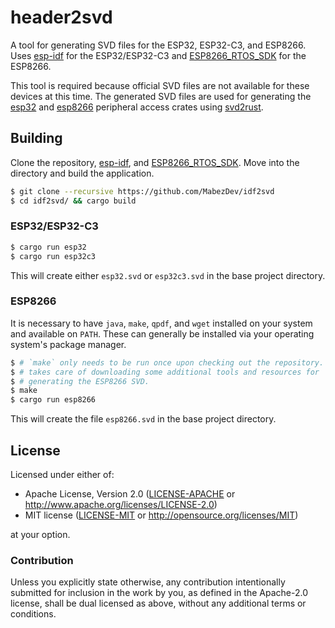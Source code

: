 # header2svd

A tool for generating SVD files for the ESP32, ESP32-C3, and ESP8266. Uses [esp-idf] for the ESP32/ESP32-C3 and [ESP8266_RTOS_SDK] for the ESP8266.

This tool is required because official SVD files are not available for these devices at this time. The generated SVD files are used for generating the [esp32] and [esp8266] peripheral access crates using [svd2rust].

## Building

Clone the repository, [esp-idf], and [ESP8266_RTOS_SDK]. Move into the directory and build the application.

```bash
$ git clone --recursive https://github.com/MabezDev/idf2svd
$ cd idf2svd/ && cargo build
```

### ESP32/ESP32-C3

```bash
$ cargo run esp32
$ cargo run esp32c3
```

This will create either `esp32.svd` or `esp32c3.svd` in the base project directory.

### ESP8266

It is necessary to have `java`, `make`, `qpdf`, and `wget` installed on your system and available on `PATH`. These can generally be installed via your operating system's package manager.

```bash
$ # `make` only needs to be run once upon checking out the repository. It
$ # takes care of downloading some additional tools and resources for
$ # generating the ESP8266 SVD.
$ make
$ cargo run esp8266
```

This will create the file `esp8266.svd` in the base project directory.

## License

Licensed under either of:

- Apache License, Version 2.0 ([LICENSE-APACHE](LICENSE-APACHE) or
  http://www.apache.org/licenses/LICENSE-2.0)
- MIT license ([LICENSE-MIT](LICENSE-MIT) or http://opensource.org/licenses/MIT)

at your option.

### Contribution

Unless you explicitly state otherwise, any contribution intentionally submitted
for inclusion in the work by you, as defined in the Apache-2.0 license, shall be
dual licensed as above, without any additional terms or conditions.

[esp-idf]: https://github.com/espressif/esp-idf
[esp8266_rtos_sdk]: https://github.com/espressif/ESP8266_RTOS_SDK
[esp32]: https://github.com/esp-rs/esp32
[esp8266]: https://github.com/esp-rs/esp8266
[svd2rust]: https://github.com/rust-embedded/svd2rust
